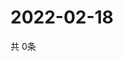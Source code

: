 # 2022-02-18
  共 0条

  <!-- BEGIN -->
  <!-- 最后更新时间Fri Feb 18 2022 12:09:27 GMT+0000 (Coordinated Universal Time) -->
  
  <!-- END -->
  
  